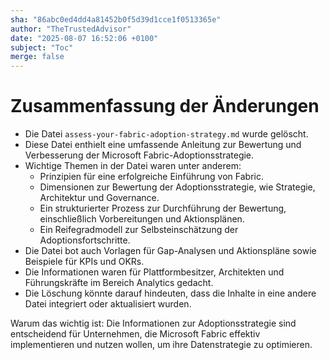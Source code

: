 ```yaml
---
sha: "86abc0ed4dd4a81452b0f5d39d1cce1f0513365e"
author: "TheTrustedAdvisor"
date: "2025-08-07 16:52:06 +0100"
subject: "Toc"
merge: false
---
```


# Zusammenfassung der Änderungen

- Die Datei `assess-your-fabric-adoption-strategy.md` wurde gelöscht.
- Diese Datei enthielt eine umfassende Anleitung zur Bewertung und Verbesserung der Microsoft Fabric-Adoptionsstrategie.
- Wichtige Themen in der Datei waren unter anderem:
  - Prinzipien für eine erfolgreiche Einführung von Fabric.
  - Dimensionen zur Bewertung der Adoptionsstrategie, wie Strategie, Architektur und Governance.
  - Ein strukturierter Prozess zur Durchführung der Bewertung, einschließlich Vorbereitungen und Aktionsplänen.
  - Ein Reifegradmodell zur Selbsteinschätzung der Adoptionsfortschritte.
- Die Datei bot auch Vorlagen für Gap-Analysen und Aktionspläne sowie Beispiele für KPIs und OKRs.
- Die Informationen waren für Plattformbesitzer, Architekten und Führungskräfte im Bereich Analytics gedacht.
- Die Löschung könnte darauf hindeuten, dass die Inhalte in eine andere Datei integriert oder aktualisiert wurden.

Warum das wichtig ist: Die Informationen zur Adoptionsstrategie sind entscheidend für Unternehmen, die Microsoft Fabric effektiv implementieren und nutzen wollen, um ihre Datenstrategie zu optimieren.

